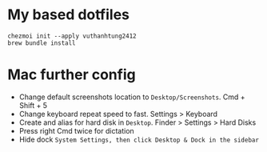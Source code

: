 # My based dotfiles

```
chezmoi init --apply vuthanhtung2412
brew bundle install
```
# Mac further config

+ Change default screenshots location to `Desktop/Screenshots`. Cmd + Shift + 5
+ Change keyboard repeat speed to fast. Settings > Keyboard
+ Create and alias for hard disk in `Desktop`. Finder > Settings > Hard Disks
+ Press right Cmd twice for dictation
+ Hide dock `System Settings, then click Desktop & Dock in the sidebar`
